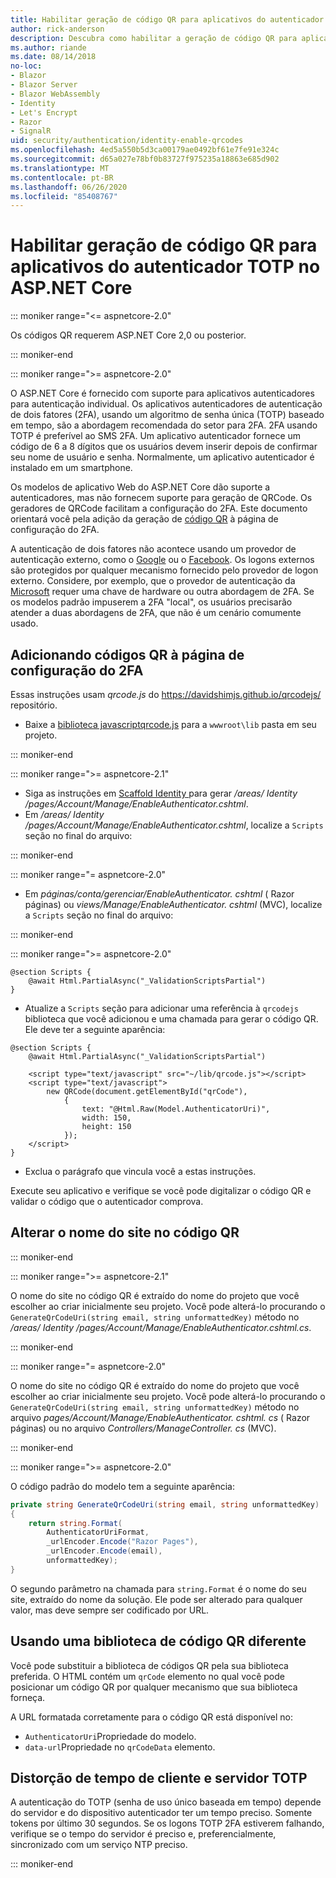 ```yaml
---
title: Habilitar geração de código QR para aplicativos do autenticador TOTP no ASP.NET Core
author: rick-anderson
description: Descubra como habilitar a geração de código QR para aplicativos do autenticador TOTP que funcionam com ASP.NET Core autenticação de dois fatores.
ms.author: riande
ms.date: 08/14/2018
no-loc:
- Blazor
- Blazor Server
- Blazor WebAssembly
- Identity
- Let's Encrypt
- Razor
- SignalR
uid: security/authentication/identity-enable-qrcodes
ms.openlocfilehash: 4ed5a550b5d3ca00179ae0492bf61e7fe91e324c
ms.sourcegitcommit: d65a027e78bf0b83727f975235a18863e685d902
ms.translationtype: MT
ms.contentlocale: pt-BR
ms.lasthandoff: 06/26/2020
ms.locfileid: "85408767"
---
```

# <a name="enable-qr-code-generation-for-totp-authenticator-apps-in-aspnet-core"></a>Habilitar geração de código QR para aplicativos do autenticador TOTP no ASP.NET Core

::: moniker range="<= aspnetcore-2.0"

Os códigos QR requerem ASP.NET Core 2,0 ou posterior.

::: moniker-end

::: moniker range=">= aspnetcore-2.0"

O ASP.NET Core é fornecido com suporte para aplicativos autenticadores para autenticação individual. Os aplicativos autenticadores de autenticação de dois fatores (2FA), usando um algoritmo de senha única (TOTP) baseado em tempo, são a abordagem recomendada do setor para 2FA. 2FA usando TOTP é preferível ao SMS 2FA. Um aplicativo autenticador fornece um código de 6 a 8 dígitos que os usuários devem inserir depois de confirmar seu nome de usuário e senha. Normalmente, um aplicativo autenticador é instalado em um smartphone.

Os modelos de aplicativo Web do ASP.NET Core dão suporte a autenticadores, mas não fornecem suporte para geração de QRCode. Os geradores de QRCode facilitam a configuração do 2FA. Este documento orientará você pela adição da geração de [código QR](https://wikipedia.org/wiki/QR_code) à página de configuração do 2FA.

A autenticação de dois fatores não acontece usando um provedor de autenticação externo, como o [Google](xref:security/authentication/google-logins) ou o [Facebook](xref:security/authentication/facebook-logins). Os logons externos são protegidos por qualquer mecanismo fornecido pelo provedor de logon externo. Considere, por exemplo, que o provedor de autenticação da [Microsoft](xref:security/authentication/microsoft-logins) requer uma chave de hardware ou outra abordagem de 2FA. Se os modelos padrão impuserem a 2FA "local", os usuários precisarão atender a duas abordagens de 2FA, que não é um cenário comumente usado.

## <a name="adding-qr-codes-to-the-2fa-configuration-page"></a>Adicionando códigos QR à página de configuração do 2FA

Essas instruções usam *qrcode.js* do https://davidshimjs.github.io/qrcodejs/ repositório.

* Baixe a [biblioteca javascriptqrcode.js](https://davidshimjs.github.io/qrcodejs/) para a `wwwroot\lib` pasta em seu projeto.

::: moniker-end

::: moniker range=">= aspnetcore-2.1"

* Siga as instruções em [Scaffold Identity ](xref:security/authentication/scaffold-identity) para gerar */areas/ Identity /pages/Account/Manage/EnableAuthenticator.cshtml*.
* Em */areas/ Identity /pages/Account/Manage/EnableAuthenticator.cshtml*, localize a `Scripts` seção no final do arquivo:

::: moniker-end

::: moniker range="= aspnetcore-2.0"

* Em *páginas/conta/gerenciar/EnableAuthenticator. cshtml* ( Razor páginas) ou *views/Manage/EnableAuthenticator. cshtml* (MVC), localize a `Scripts` seção no final do arquivo:

::: moniker-end

::: moniker range=">= aspnetcore-2.0"

```cshtml
@section Scripts {
    @await Html.PartialAsync("_ValidationScriptsPartial")
}
```

* Atualize a `Scripts` seção para adicionar uma referência à `qrcodejs` biblioteca que você adicionou e uma chamada para gerar o código QR. Ele deve ter a seguinte aparência:

```cshtml
@section Scripts {
    @await Html.PartialAsync("_ValidationScriptsPartial")

    <script type="text/javascript" src="~/lib/qrcode.js"></script>
    <script type="text/javascript">
        new QRCode(document.getElementById("qrCode"),
            {
                text: "@Html.Raw(Model.AuthenticatorUri)",
                width: 150,
                height: 150
            });
    </script>
}
```

* Exclua o parágrafo que vincula você a estas instruções.

Execute seu aplicativo e verifique se você pode digitalizar o código QR e validar o código que o autenticador comprova.

## <a name="change-the-site-name-in-the-qr-code"></a>Alterar o nome do site no código QR

::: moniker-end

::: moniker range=">= aspnetcore-2.1"

O nome do site no código QR é extraído do nome do projeto que você escolher ao criar inicialmente seu projeto. Você pode alterá-lo procurando o `GenerateQrCodeUri(string email, string unformattedKey)` método no */areas/ Identity /pages/Account/Manage/EnableAuthenticator.cshtml.cs*.

::: moniker-end

::: moniker range="= aspnetcore-2.0"

O nome do site no código QR é extraído do nome do projeto que você escolher ao criar inicialmente seu projeto. Você pode alterá-lo procurando o `GenerateQrCodeUri(string email, string unformattedKey)` método no arquivo *pages/Account/Manage/EnableAuthenticator. cshtml. cs* ( Razor páginas) ou no arquivo *Controllers/ManageController. cs* (MVC).

::: moniker-end

::: moniker range=">= aspnetcore-2.0"

O código padrão do modelo tem a seguinte aparência:

```csharp
private string GenerateQrCodeUri(string email, string unformattedKey)
{
    return string.Format(
        AuthenticatorUriFormat,
        _urlEncoder.Encode("Razor Pages"),
        _urlEncoder.Encode(email),
        unformattedKey);
}
```

O segundo parâmetro na chamada para `string.Format` é o nome do seu site, extraído do nome da solução. Ele pode ser alterado para qualquer valor, mas deve sempre ser codificado por URL.

## <a name="using-a-different-qr-code-library"></a>Usando uma biblioteca de código QR diferente

Você pode substituir a biblioteca de códigos QR pela sua biblioteca preferida. O HTML contém um `qrCode` elemento no qual você pode posicionar um código QR por qualquer mecanismo que sua biblioteca forneça.

A URL formatada corretamente para o código QR está disponível no:

* `AuthenticatorUri`Propriedade do modelo.
* `data-url`Propriedade no `qrCodeData` elemento.

## <a name="totp-client-and-server-time-skew"></a>Distorção de tempo de cliente e servidor TOTP

A autenticação do TOTP (senha de uso único baseada em tempo) depende do servidor e do dispositivo autenticador ter um tempo preciso. Somente tokens por último 30 segundos. Se os logons TOTP 2FA estiverem falhando, verifique se o tempo do servidor é preciso e, preferencialmente, sincronizado com um serviço NTP preciso.

::: moniker-end
